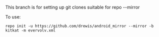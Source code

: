This branch is for setting up git clones suitable for repo --mirror

To use:

    repo init -u https://github.com/drewis/android_mirror --mirror -b kitkat -m evervolv.xml

